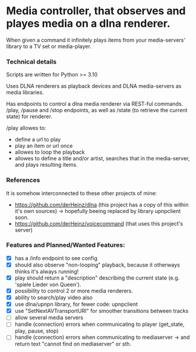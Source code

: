 # Media controller, that observes and playes media on a dlna renderer.
When given a command it infinitely plays items from your media-servers' library to a TV set or media-player.

### Technical details
Scripts are written for Python >= 3.10

Uses DLNA renderers as playback devices and DLNA media-servers as media libraries.

Has endpoints to control a dlna media renderer via REST-ful commands.
/play, /pause and /stop endpoints, as well as /state (to retrieve the current state) for renderer.

/play allowes to:
- define a url to play
- play an item or url once
- allowes to loop the playback
- allowes to define a title and/or artist, searches that in the media-server, and plays resulting items.

### References
It is somehow interconnected to these other projects of mine:
- https://github.com/derHeinz/dlna (this project has a copy of this within it's own sources) -> hopefully beeing replaced by library upnpclient soon.
- https://github.com/derHeinz/voicecommand (that uses this project's server)

### Features and Planned/Wanted Features:
- [x] has a /info endpoint to see config
- [x] should also observe "non-looping" playback, because it otherways thinks it's always running!
- [x] play should return a "description" describing the current state (e.g. 'spiele Lieder von Queen').
- [x] possibility to control 2 or more media renderers.
- [x] ability to search/play video also
- [x] use dlna/upnpn library, for fewer code: upnpclient
- [x] use "SetNextAVTransportURI" for smoother transitions between tracks
- [ ] allow several media servers
- [ ] handle (connection) errors when communicating to player (get_state, play, pause, stop)
- [ ] handle (connection) errors when communicating to mediaserver -> and return text "cannot find on mediaserver" or sth.